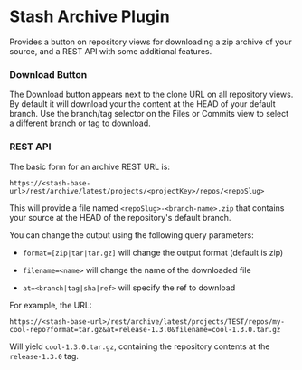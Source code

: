 # Stash Archive Plugin

Provides a button on repository views for downloading a zip archive of your source, and a REST API with some additional features.

### Download Button

The Download button appears next to the clone URL on all repository views. By default it will download your the content at the HEAD of your default branch. Use the branch/tag selector on the Files or Commits view to select a different branch or tag to download.

### REST API

The basic form for an archive REST URL is:

```https://<stash-base-url>/rest/archive/latest/projects/<projectKey>/repos/<repoSlug>```

This will provide a file named ```<repoSlug>-<branch-name>.zip``` that contains your source at the HEAD of the repository's default branch.

You can change the output using the following query parameters:

* ```format=[zip|tar|tar.gz]``` will change the output format (default is zip)

* ```filename=<name>``` will change the name of the downloaded file

* ```at=<branch|tag|sha|ref>``` will specify the ref to download

For example, the URL:

```https://<stash-base-url>/rest/archive/latest/projects/TEST/repos/my-cool-repo?format=tar.gz&at=release-1.3.0&filename=cool-1.3.0.tar.gz```

Will yield ```cool-1.3.0.tar.gz```, containing the repository contents at the  ```release-1.3.0``` tag.

